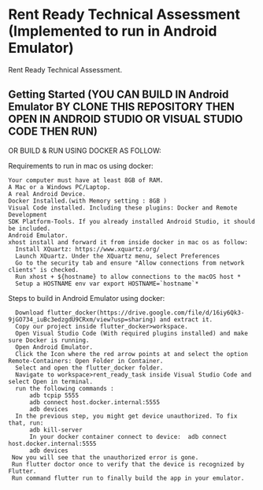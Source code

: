 # Rent Ready Technical Assessment (Implemented to run in Android Emulator)

Rent Ready Technical Assessment.

## Getting Started (YOU CAN BUILD IN Android Emulator BY CLONE THIS REPOSITORY THEN OPEN IN ANDROID STUDIO OR VISUAL STUDIO CODE THEN RUN)

OR BUILD & RUN USING DOCKER AS FOLLOW:

Requirements to run in mac os using docker:

    Your computer must have at least 8GB of RAM.
    A Mac or a Windows PC/Laptop.
    A real Android Device.
    Docker Installed.(with Memory setting : 8GB )
    Visual Code installed. Including these plugins: Docker and Remote Development
    SDK Platform-Tools. If you already installed Android Studio, it should be included.
    Android Emulator.
    xhost install and forward it from inside docker in mac os as follow:
      Install XQuartz: https://www.xquartz.org/
      Launch XQuartz. Under the XQuartz menu, select Preferences
      Go to the security tab and ensure "Allow connections from network clients" is checked.
      Run xhost + ${hostname} to allow connections to the macOS host *
      Setup a HOSTNAME env var export HOSTNAME=`hostname`*

 Steps to build in Android Emulator using docker:

      Download flutter_docker(https://drive.google.com/file/d/16iy6Qk3-9jGO734_iuBc3edzgdU9CRxm/view?usp=sharing) and extract it.
      Copy our project inside flutter_docker>workspace.
      Open Visual Studio Code (With required plugins installed) and make sure Docker is running.
      Open Android Emulator.
      Click the Icon where the red arrow points at and select the option Remote-Containers: Open Folder in Container.
      Select and open the flutter_docker folder.
      Navigate to workspace>rent_ready_task inside Visual Studio Code and select Open in terminal.
      run the following commands :
          adb tcpip 5555
          adb connect host.docker.internal:5555
          adb devices
      In the previous step, you might get device unauthorized. To fix that, run:
          adb kill-server
          In your docker container connect to device:  adb connect host.docker.internal:5555
          adb devices
     Now you will see that the unauthorized error is gone.
     Run flutter doctor once to verify that the device is recognized by Flutter.
     Run command flutter run to finally build the app in your emulator.


